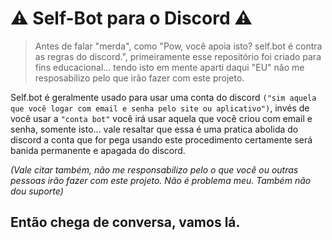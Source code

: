 # :warning: Self-Bot para o Discord :warning:
> Antes de falar "merda", como "Pow, você apoia isto? self.bot é contra as regras do discord.", primeiramente esse repositório foi criado para fins educacional... tendo isto em mente aparti daqui "EU" não me resposabilizo pelo que irão fazer com este projeto.

Self.bot é geralmente usado para usar uma conta do discord `("sim aquela que você logar com email e senha pelo site ou aplicativo")`, invés de você usar a `"conta bot"` você irá usar aquela que você criou com email e senha, somente isto... vale resaltar que essa é uma pratica abolida do discord a conta que for pega usando este procedimento certamente será banida permanente e apagada do discord.

*(Vale citar também, não me responsabilizo pelo o que você ou outras pessoas irão fazer com este projeto. Não é problema meu. Também não dou suporte)*
 
 ## Então chega de conversa, vamos lá.
